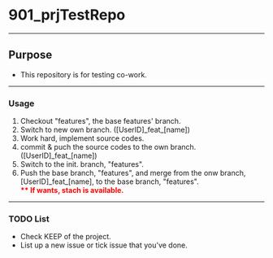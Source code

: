 # 901_prjTestRepo
-----
## Purpose
- This repository is for testing co-work.
-----
### Usage
1. Checkout "features", the base features' branch.
2. Switch to new own branch. ([UserID]\_feat\_[name])
3. Work hard, implement source codes.
4. commit & puch the source codes to the own branch. ([UserID]\_feat\_[name])
5. Switch to the init. branch, "features".
6. Push the base branch, "features", and merge from the onw branch, [UserID]\_feat\_[name], to the base branch, "features".
<br><B style="color:red">** If wants, stach is available.</B>
-----
### TODO List
- Check KEEP of the project.
- List up a new issue or tick issue that you've done.
